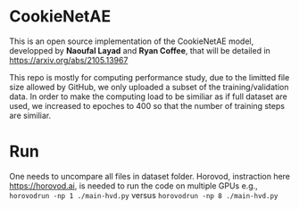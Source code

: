 # CookieNetAE

This is an open source implementation of the CookieNetAE model, developped by **Naoufal Layad** and **Ryan Coffee**, that will be detailed in https://arxiv.org/abs/2105.13967

This repo is mostly for computing performance study, due to the limitted file size allowed by GitHub, we only uploaded a subset of the training/validation data.
In order to make the computing load to be similiar as if full dataset are used, we increased to epoches to 400 so that the number of training steps are similiar.

# Run 
One needs to uncompare all files in dataset folder.
Horovod, instraction here https://horovod.ai, is needed to run the code on multiple GPUs e.g., `horovodrun -np 1 ./main-hvd.py` versus `horovodrun -np 8 ./main-hvd.py`
